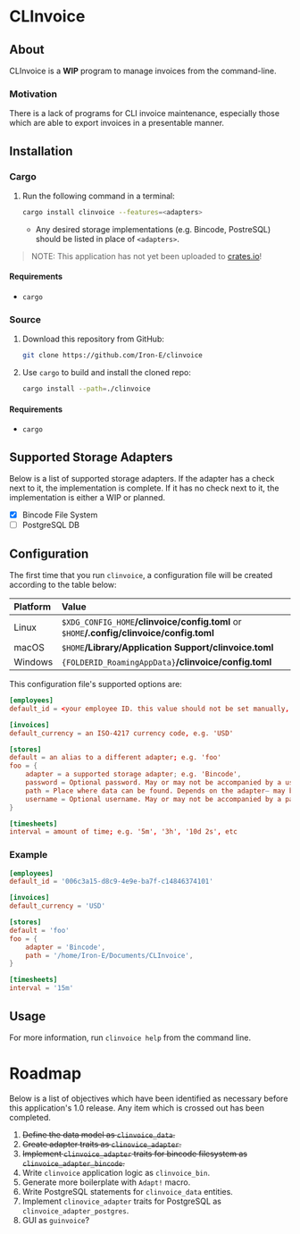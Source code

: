 # CLInvoice

## About

CLInvoice is a __WIP__ program to manage invoices from the command-line.

### Motivation

There is a lack of programs for CLI invoice maintenance, especially those which are able to export invoices in a presentable manner.

## Installation

### Cargo

1. Run the following command in a terminal:
	```sh
	cargo install clinvoice --features=<adapters>
	```
	* Any desired storage implementations (e.g. Bincode, PostreSQL) should be listed in place of `<adapters>`.


> NOTE: This application has not yet been uploaded to [crates.io](crates.io)!

#### Requirements

* `cargo`

### Source

1. Download this repository from GitHub:
	```sh
	git clone https://github.com/Iron-E/clinvoice
	```
2. Use `cargo` to build and install the cloned repo:
	```sh
	cargo install --path=./clinvoice
	```

#### Requirements

* `cargo`

## Supported Storage Adapters

Below is a list of supported storage adapters. If the adapter has a check next to it, the implementation is complete. If it has no check next to it, the implementation is either a WIP or planned.

* [x] Bincode File System
* [ ] PostgreSQL DB

## Configuration

The first time that you run `clinvoice`, a configuration file will be created according to the table below:

| Platform | Value                                                                                     |
|:---------|:------------------------------------------------------------------------------------------|
| Linux    | `$XDG_CONFIG_HOME`__/clinvoice/config.toml__ or `$HOME`__/.config/clinvoice/config.toml__ |
| macOS    | `$HOME`__/Library/Application Support/clinvoice.toml__                                    |
| Windows  | `{FOLDERID_RoamingAppData}`__/clinvoice/config.toml__                                     |

This configuration file's supported options are:

```toml
[employees]
default_id = <your employee ID. this value should not be set manually, instead use: clinvoice retrieve employee --select-default>

[invoices]
default_currency = an ISO-4217 currency code, e.g. 'USD'

[stores]
default = an alias to a different adapter; e.g. 'foo'
foo = {
	adapter = a supported storage adapter; e.g. 'Bincode',
	password = Optional password. May or may not be accompanied by a username,
	path = Place where data can be found. Depends on the adapter— may be a path to a folder on a filesystem, or a schema on a database.,
	username = Optional username. May or may not be accompanied by a password,
}

[timesheets]
interval = amount of time; e.g. '5m', '3h', '10d 2s', etc
```

### Example

```toml
[employees]
default_id = '006c3a15-d8c9-4e9e-ba7f-c14846374101'

[invoices]
default_currency = 'USD'

[stores]
default = 'foo'
foo = {
	adapter = 'Bincode',
	path = '/home/Iron-E/Documents/CLInvoice',
}

[timesheets]
interval = '15m'
```

## Usage

For more information, run `clinvoice help` from the command line.

# Roadmap

Below is a list of objectives which have been identified as necessary before this application's 1.0 release. Any item which is crossed out has been completed.

1. ~~Define the data model as `clinvoice_data`.~~
2. ~~Create adapter traits as `clinovice_adapter`.~~
3. ~~Implement `clinvoice_adapter` traits for bincode filesystem as `clinvoice_adapter_bincode`.~~
4. Write `clinvoice` application logic as `clinvoice_bin`.
5. Generate more boilerplate with `Adapt!` macro.
6. Write PostgreSQL statements for `clinvoice_data` entities.
7. Implement `clinovice_adapter` traits for PostgreSQL as `clinvoice_adapter_postgres`.
8. GUI as `guinvoice`?
